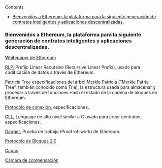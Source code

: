 <!-- START doctoc generated TOC please keep comment here to allow auto update -->
<!-- DON'T EDIT THIS SECTION, INSTEAD RE-RUN doctoc TO UPDATE -->
Contents

- [Bienvenidos a Ethereum, la plataforma para la siguiente generación de contratos inteligentes y aplicaciones descentralizadas.](#bienvenidos-a-ethereum-la-plataforma-para-la-siguiente-generaci%C3%B3n-de-contratos-inteligentes-y-aplicaciones-descentralizadas)

<!-- END doctoc generated TOC please keep comment here to allow auto update -->

### Bienvenidos a Ethereum, la plataforma para la siguiente generación de contratos inteligentes y aplicaciones descentralizadas.

[Whitepaper de Ethereum](https://github.com/ethereum/wiki/wiki/%5BSpanish%5D-White-Paper.md)

[RLP](https://google.com), Prefijo Linear Recursivo (Recursive Linear Prefix), usado para codificación de datos a través de Ethereum.

[Patricia Tree](https://google.com) especificaciones del  árbol Merkle Patricia (“Merkle Patria Tree”, también conocido como Trie), la estructura usada para almacenar y procesar a través de funciones Hash el estado de la cadena de bloques en Ethereum.

[Protocolo de conexión](https://google.com), especificaciones.

[CLL](https://google.com), Lenguage de alto nivel similar a C usado para crear contratos, especificaciones.

[Dagger](https://google.com), Prueba de trabajo (Proof-of-work) de Ethereum.

[Protocolo de Bloques 2.0](https://google.com)

[Capas](https://google.com)

[Cámara de compensación](https://google.com)
